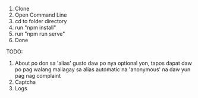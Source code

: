 1) Clone 
2) Open Command Line
3) cd to folder directory
4) run "npm install"
5) run "npm run serve"
6) Done

TODO:
1) About po don sa 'alias' gusto daw po nya optional yon, tapos dapat daw po pag walang mailagay sa alias automatic na 'anonymous' na daw yun pag nag complaint
3) Captcha
4) Logs